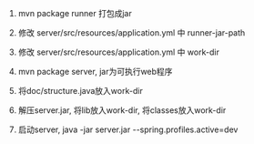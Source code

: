 1. mvn package runner 打包成jar

2. 修改 server/src/resources/application.yml 中 runner-jar-path

3. 修改 server/src/resources/application.yml 中 work-dir

4. mvn package server, jar为可执行web程序

5. 将doc/structure.java放入work-dir

6. 解压server.jar, 将lib放入work-dir, 将classes放入work-dir

7. 启动server, java -jar server.jar --spring.profiles.active=dev


